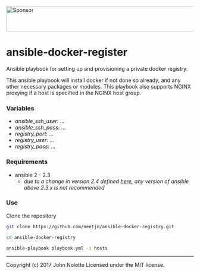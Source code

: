 <a target='_blank' rel='nofollow' href='https://app.codesponsor.io/link/ymhxqZ47jLBFuVrU2iywqLGC/neetjn/ansible-docker-registry'>
  <img alt='Sponsor' width='888' height='68' src='https://app.codesponsor.io/embed/ymhxqZ47jLBFuVrU2iywqLGC/neetjn/ansible-docker-registry.svg' />
</a>

# ansible-docker-register

Ansible playbook for setting up and provisioning a private docker registry.

This ansible playbook will install docker if not done so already, and any other necessary packages or modules. This playbook also supports NGINX proxying if a host is specified in the NGINX host group.

### Variables

* *ansible_ssh_user*: ...
* *ansible_ssh_pass*: ...
* *registry_port*: ...
* *registry_user*: ...
* *registry_pass*: ...

### Requirements

* ansible 2 - 2.3
    * *due to a change in version 2.4 defined [here](https://github.com/ansible/ansible/issues/31041), any version of ansible above 2.3.x is not recommended*

### Use

Clone the repository
```bash
git clone https://github.com/neetjn/ansible-docker-registry.git

cd ansible-docker-registry

ansible-playbook playbook.yml -i hosts
```

---

Copyright (c) 2017 John Nolette Licensed under the MIT license.